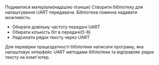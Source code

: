 Подивитися матеріали(надішлю пізніше)
Створити бібліотеку для налаштування UART передавача. Бібліотека повинна надавати можливість:
- Обирати довільну частоту передачі UART
- Обирати кількість біт в передачі(5-8)
- Надсилати рядок тексту через UART

Для перевірки працездатності бібліотеки написати програму, яка налаштовує інтерфейс UART методами бібліотеки та відправляє рядок тексту на комп'ютер.
